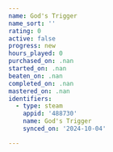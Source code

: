 ```yaml
---
name: God's Trigger
name_sort: ''
rating: 0
active: false
progress: new
hours_played: 0
purchased_on: .nan
started_on: .nan
beaten_on: .nan
completed_on: .nan
mastered_on: .nan
identifiers:
  - type: steam
    appid: '488730'
    name: God's Trigger
    synced_on: '2024-10-04'

---
```

